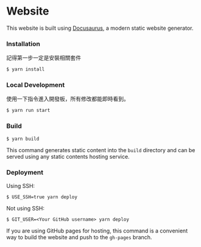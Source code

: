 # Website

This website is built using [Docusaurus](https://docusaurus.io/), a modern static website generator.

### Installation
記得第一步一定是安裝相關套件
```bash
$ yarn install
```

### Local Development
使用一下指令進入開發板，所有修改都能即時看到。
```bash
$ yarn run start
```

### Build

```bash
$ yarn build
```

This command generates static content into the `build` directory and can be served using any static contents hosting service.

### Deployment

Using SSH:

```
$ USE_SSH=true yarn deploy
```

Not using SSH:

```
$ GIT_USER=<Your GitHub username> yarn deploy
```

If you are using GitHub pages for hosting, this command is a convenient way to build the website and push to the `gh-pages` branch.
